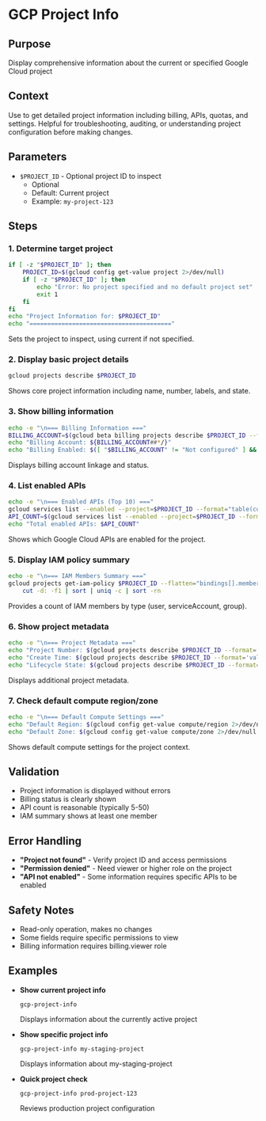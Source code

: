 # GCP Project Info

## Purpose
Display comprehensive information about the current or specified Google Cloud project

## Context
Use to get detailed project information including billing, APIs, quotas, and settings. Helpful for troubleshooting, auditing, or understanding project configuration before making changes.

## Parameters
- `$PROJECT_ID` - Optional project ID to inspect
  - Optional
  - Default: Current project
  - Example: `my-project-123`

## Steps

### 1. Determine target project
```bash
if [ -z "$PROJECT_ID" ]; then
    PROJECT_ID=$(gcloud config get-value project 2>/dev/null)
    if [ -z "$PROJECT_ID" ]; then
        echo "Error: No project specified and no default project set"
        exit 1
    fi
fi
echo "Project Information for: $PROJECT_ID"
echo "========================================"
```
Sets the project to inspect, using current if not specified.

### 2. Display basic project details
```bash
gcloud projects describe $PROJECT_ID
```
Shows core project information including name, number, labels, and state.

### 3. Show billing information
```bash
echo -e "\n=== Billing Information ==="
BILLING_ACCOUNT=$(gcloud beta billing projects describe $PROJECT_ID --format="value(billingAccountName)" 2>/dev/null || echo "Not configured")
echo "Billing Account: ${BILLING_ACCOUNT##*/}"
echo "Billing Enabled: $([ "$BILLING_ACCOUNT" != "Not configured" ] && echo "Yes" || echo "No")"
```
Displays billing account linkage and status.

### 4. List enabled APIs
```bash
echo -e "\n=== Enabled APIs (Top 10) ==="
gcloud services list --enabled --project=$PROJECT_ID --format="table(config.name)" --limit=10
API_COUNT=$(gcloud services list --enabled --project=$PROJECT_ID --format="value(config.name)" | wc -l)
echo "Total enabled APIs: $API_COUNT"
```
Shows which Google Cloud APIs are enabled for the project.

### 5. Display IAM policy summary
```bash
echo -e "\n=== IAM Members Summary ==="
gcloud projects get-iam-policy $PROJECT_ID --flatten="bindings[].members" --format="value(bindings.members)" | \
    cut -d: -f1 | sort | uniq -c | sort -rn
```
Provides a count of IAM members by type (user, serviceAccount, group).

### 6. Show project metadata
```bash
echo -e "\n=== Project Metadata ==="
echo "Project Number: $(gcloud projects describe $PROJECT_ID --format='value(projectNumber)')"
echo "Create Time: $(gcloud projects describe $PROJECT_ID --format='value(createTime)')"
echo "Lifecycle State: $(gcloud projects describe $PROJECT_ID --format='value(lifecycleState)')"
```
Displays additional project metadata.

### 7. Check default compute region/zone
```bash
echo -e "\n=== Default Compute Settings ==="
echo "Default Region: $(gcloud config get-value compute/region 2>/dev/null || echo 'Not set')"
echo "Default Zone: $(gcloud config get-value compute/zone 2>/dev/null || echo 'Not set')"
```
Shows default compute settings for the project context.

## Validation
- Project information is displayed without errors
- Billing status is clearly shown
- API count is reasonable (typically 5-50)
- IAM summary shows at least one member

## Error Handling
- **"Project not found"** - Verify project ID and access permissions
- **"Permission denied"** - Need viewer or higher role on the project
- **"API not enabled"** - Some information requires specific APIs to be enabled

## Safety Notes
- Read-only operation, makes no changes
- Some fields require specific permissions to view
- Billing information requires billing.viewer role

## Examples
- **Show current project info**
  ```
  gcp-project-info
  ```
  Displays information about the currently active project

- **Show specific project info**
  ```
  gcp-project-info my-staging-project
  ```
  Displays information about my-staging-project

- **Quick project check**
  ```
  gcp-project-info prod-project-123
  ```
  Reviews production project configuration